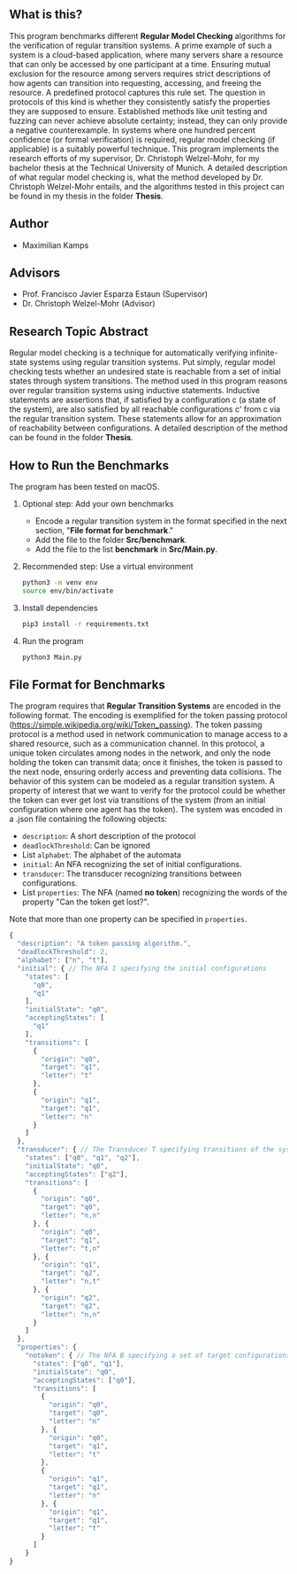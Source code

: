 
## What is this?

This program benchmarks different **Regular Model Checking** algorithms for the verification of regular transition systems. A prime example of such a system is a cloud-based application, where many servers share a resource that can only be accessed by one participant at a time. Ensuring mutual exclusion for the resource among servers requires strict descriptions of how agents can transition into requesting, accessing, and freeing the resource. A predefined protocol captures this rule set. The question in protocols of this kind is whether they consistently satisfy the properties they are supposed to ensure. Established methods like unit testing and fuzzing can never achieve absolute certainty; instead, they can only provide a negative counterexample. In systems where one hundred percent confidence (or formal verification) is required, regular model checking (if applicable) is a suitably powerful technique. This program implements the research efforts of my supervisor, Dr. Christoph Welzel-Mohr, for my bachelor thesis at the Technical University of Munich. A detailed description of what regular model checking is, what the method developed by Dr. Christoph Welzel-Mohr entails, and the algorithms tested in this project can be found in my thesis in the folder **Thesis**. 

## Author
- Maximilian Kamps 

## Advisors  
- Prof. Francisco Javier Esparza Estaun (Supervisor)
- Dr. Christoph Welzel-Mohr (Advisor)

## Research Topic Abstract

Regular model checking is a technique for automatically verifying infinite-state systems using regular transition systems. Put simply, regular model checking tests whether an undesired state is reachable from a set of initial states through system transitions. The method used in this program reasons over regular transition systems using inductive statements. Inductive statements are assertions that, if satisfied by a configuration c (a state of the system), are also satisfied by all reachable configurations c' from c via the regular transition system. These statements allow for an approximation of reachability between configurations. A detailed description of the method can be found in the folder **Thesis**.

## How to Run the Benchmarks 
The program has been tested on macOS.

1. Optional step: Add your own benchmarks
   - Encode a regular transition system in the format specified in the next section, "**File format for benchmark**."
   - Add the file to the folder **Src/benchmark**.
   - Add the file to the list **benchmark** in **Src/Main.py**.

2. Recommended step: Use a virtual environment 
   ```bash
   python3 -m venv env
   source env/bin/activate
   ```

3. Install dependencies
   ```bash
   pip3 install -r requirements.txt
   ```

4. Run the program 
   ```bash
   python3 Main.py
   ```

## File Format for Benchmarks 
The program requires that **Regular Transition Systems** are encoded in the following format. The encoding is exemplified for the token passing protocol (https://simple.wikipedia.org/wiki/Token_passing). The token passing protocol is a method used in network communication to manage access to a shared resource, such as a communication channel. In this protocol, a unique token circulates among nodes in the network, and only the node holding the token can transmit data; once it finishes, the token is passed to the next node, ensuring orderly access and preventing data collisions. The behavior of this system can be modeled as a regular transition system. A property of interest that we want to verify for the protocol could be whether the token can ever get lost via transitions of the system (from an initial configuration where one agent has the token). The system was encoded in a .json file containing the following objects: 
- ```description```: A short description of the protocol
- ```deadlockThreshold```: Can be ignored 
- List ```alphabet```: The alphabet of the automata
- ```initial```: An NFA recognizing the set of initial configurations. 
- ```transducer```: The transducer recognizing transitions between configurations. 
- List ```properties```: The NFA (named **no token**) recognizing the words of the property "Can the token get lost?".

Note that more than one property can be specified in ```properties```. 

```javascript
{
  "description": "A token passing algorithm.",
  "deadlockThreshold": 2,
  "alphabet": ["n", "t"],
  "initial": { // The NFA I specifying the initial configurations 
    "states": [
      "q0",
      "q1"
    ],
    "initialState": "q0",
    "acceptingStates": [
      "q1"
    ],
    "transitions": [
      {
        "origin": "q0",
        "target": "q1",
        "letter": "t"
      },
      {
        "origin": "q1",
        "target": "q1",
        "letter": "n"
      }
    ]
  },
  "transducer": { // The Transducer T specifying transitions of the system 
    "states": ["q0", "q1", "q2"],
    "initialState": "q0",
    "acceptingStates": ["q2"],
    "transitions": [
      {
        "origin": "q0",
        "target": "q0",
        "letter": "n,n"
      }, {
        "origin": "q0",
        "target": "q1",
        "letter": "t,n"
      }, {
        "origin": "q1",
        "target": "q2",
        "letter": "n,t"
      }, {
        "origin": "q2",
        "target": "q2",
        "letter": "n,n"
      }
    ]
  },
  "properties": {
    "notoken": { // The NFA B specifying a set of target configurations
      "states": ["q0", "q1"],
      "initialState": "q0",
      "acceptingStates": ["q0"],
      "transitions": [
        {
          "origin": "q0",
          "target": "q0",
          "letter": "n"
        }, {
          "origin": "q0",
          "target": "q1",
          "letter": "t"
        },
        {
          "origin": "q1",
          "target": "q1",
          "letter": "n"
        }, {
          "origin": "q1",
          "target": "q1",
          "letter": "t"
        }
      ]
    }
}
```